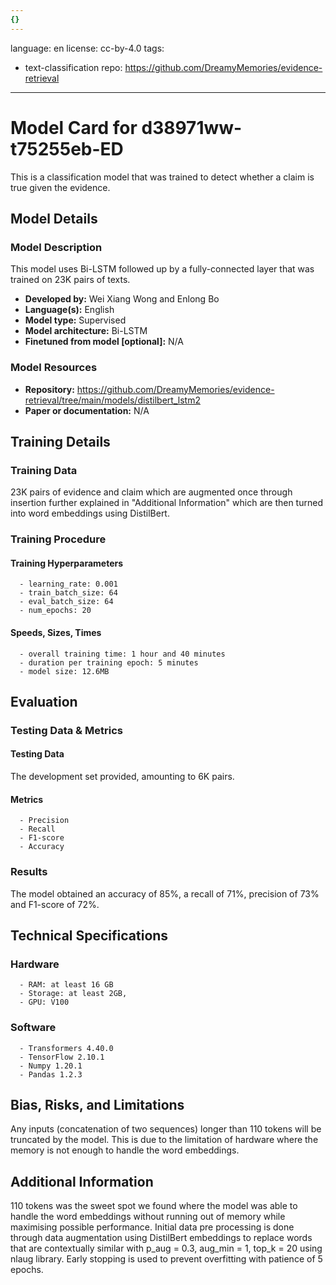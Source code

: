 ```yaml
---
{}
---
```

language: en
license: cc-by-4.0
tags:
- text-classification
repo: https://github.com/DreamyMemories/evidence-retrieval

---

# Model Card for d38971ww-t75255eb-ED

<!-- Provide a quick summary of what the model is/does. -->

This is a classification model that was trained to
      detect whether a claim is true given the evidence.


## Model Details

### Model Description

<!-- Provide a longer summary of what this model is. -->

This model uses Bi-LSTM followed up by a fully-connected layer that was trained
      on 23K pairs of texts.

- **Developed by:** Wei Xiang Wong and Enlong Bo
- **Language(s):** English
- **Model type:** Supervised
- **Model architecture:** Bi-LSTM
- **Finetuned from model [optional]:** N/A

### Model Resources

<!-- Provide links where applicable. -->

- **Repository:** https://github.com/DreamyMemories/evidence-retrieval/tree/main/models/distilbert_lstm2
- **Paper or documentation:** N/A

## Training Details

### Training Data

<!-- This is a short stub of information on the training data that was used, and documentation related to data pre-processing or additional filtering (if applicable). -->

23K pairs of evidence and claim which are augmented once through insertion further explained in "Additional Information"  which are then turned into word embeddings using DistilBert.

### Training Procedure

<!-- This relates heavily to the Technical Specifications. Content here should link to that section when it is relevant to the training procedure. -->

#### Training Hyperparameters

<!-- This is a summary of the values of hyperparameters used in training the model. -->


      - learning_rate: 0.001
      - train_batch_size: 64
      - eval_batch_size: 64
      - num_epochs: 20

#### Speeds, Sizes, Times

<!-- This section provides information about how roughly how long it takes to train the model and the size of the resulting model. -->


      - overall training time: 1 hour and 40 minutes
      - duration per training epoch: 5 minutes
      - model size: 12.6MB

## Evaluation

<!-- This section describes the evaluation protocols and provides the results. -->

### Testing Data & Metrics

#### Testing Data

<!-- This should describe any evaluation data used (e.g., the development/validation set provided). -->

The development set provided, amounting to 6K pairs.

#### Metrics

<!-- These are the evaluation metrics being used. -->


      - Precision
      - Recall
      - F1-score
      - Accuracy

### Results

The model obtained an accuracy of 85%, a recall of 71%, precision of 73% and F1-score of 72%.

## Technical Specifications

### Hardware


      - RAM: at least 16 GB
      - Storage: at least 2GB,
      - GPU: V100

### Software


      - Transformers 4.40.0
      - TensorFlow 2.10.1
      - Numpy 1.20.1
      - Pandas 1.2.3 

## Bias, Risks, and Limitations

<!-- This section is meant to convey both technical and sociotechnical limitations. -->

Any inputs (concatenation of two sequences) longer than
      110 tokens will be truncated by the model. This is due to the limitation of hardware where the memory is not enough to handle the word embeddings.

## Additional Information

<!-- Any other information that would be useful for other people to know. -->

110 tokens was the sweet spot we found where the model was able to handle the word embeddings without running out of memory while maximising possible performance. Initial data pre processing is done through data augmentation using DistilBert embeddings to replace words that are contextually similar with p_aug = 0.3, aug_min = 1, top_k = 20 using nlaug library. Early stopping is used to prevent overfitting with patience of 5 epochs.
```
